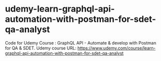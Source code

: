 # udemy-learn-graphql-api-automation-with-postman-for-sdet-qa-analyst
Code for Udemy Course : GraphQL API - Automate &amp; develop with Postman for QA &amp; SDET. Udemy course URL: https://www.udemy.com/course/learn-graphql-api-automation-with-postman-for-sdet-qa-analyst
